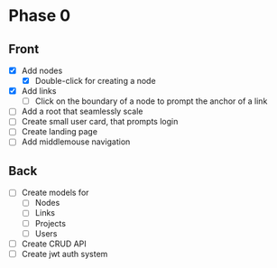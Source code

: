 # Phase 0

## Front

- [x] Add nodes
  - [x] Double-click for creating a node
- [x] Add links
  - [ ] Click on the boundary of a node to prompt the anchor of a link
- [ ] Add a root that seamlessly scale
- [ ] Create small user card, that prompts login
- [ ] Create landing page
- [ ] Add middlemouse navigation

## Back

- [ ] Create models for
  - [ ] Nodes
  - [ ] Links
  - [ ] Projects
  - [ ] Users
- [ ] Create CRUD API
- [ ] Create jwt auth system
